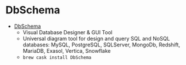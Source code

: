 # DbSchema
- [DbSchema](https://www.dbschema.com/)
  -  Visual Database Designer & GUI Tool
  - Universal diagram tool for design and query SQL and NoSQL databases: MySQL, PostgreSQL, SQLServer, MongoDb, Redshift, MariaDB, Exasol, Vertica, Snowflake
  - `brew cask install DbSchema`
